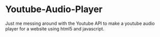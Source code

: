 Youtube-Audio-Player
====================

Just me messing around with the Youtube API to make a youtube audio player for a website using html5 and javascript.
